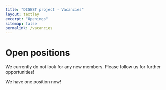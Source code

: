```yaml
---
title: "DIGEST project - Vacancies"
layout: textlay
excerpt: "Openings"
sitemap: false
permalink: /vacancies
---
```


# Open positions

We currently do not look for any new members. Please follow us for further opportunities!



We have one position now! 
